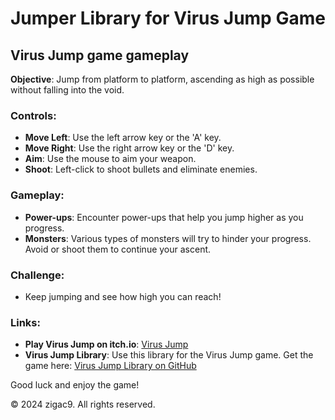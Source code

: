 # Jumper Library for Virus Jump Game

## Virus Jump game gameplay

**Objective**: Jump from platform to platform, ascending as high as possible without falling into the void.

### Controls:
- **Move Left**: Use the left arrow key or the 'A' key.
- **Move Right**: Use the right arrow key or the 'D' key.
- **Aim**: Use the mouse to aim your weapon.
- **Shoot**: Left-click to shoot bullets and eliminate enemies.

### Gameplay:
- **Power-ups**: Encounter power-ups that help you jump higher as you progress.
- **Monsters**: Various types of monsters will try to hinder your progress. Avoid or shoot them to continue your ascent.

### Challenge:
- Keep jumping and see how high you can reach!

### Links:
- **Play Virus Jump on itch.io**: [Virus Jump](https://zigac24.itch.io/virus-jump)
- **Virus Jump Library**: Use this library for the Virus Jump game. Get the game here: [Virus Jump Library on GitHub](https://github.com/zigac9/VirusJump)

Good luck and enjoy the game!

© 2024 zigac9. All rights reserved.
